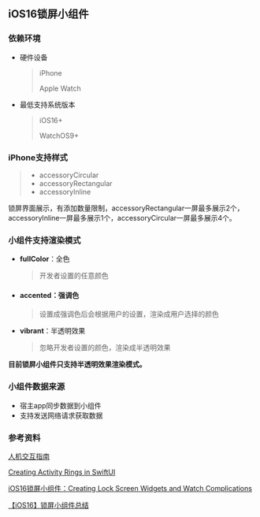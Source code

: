 ## iOS16锁屏小组件

### 依赖环境

- 硬件设备

  > iPhone
  >
  > Apple Watch

- 最低支持系统版本

  > iOS16+
  >
  > WatchOS9+

### iPhone支持样式

> - accessoryCircular
> - accessoryRectangular
> - accessoryInline

锁屏界面展示，有添加数量限制，accessoryRectangular一屏最多展示2个，accessoryInline一屏最多展示1个，accessoryCircular一屏最多展示4个。


### 小组件支持渲染模式

- **fullColor**：全色

  > 开发者设置的任意颜色

- #### **accented**：强调色

  > 设置成强调色后会根据用户的设置，渲染成用户选择的颜色

- **vibrant**：半透明效果

  > 忽略开发者设置的颜色，渲染成半透明效果

**目前锁屏小组件只支持半透明效果渲染模式。**

### 小组件数据来源

- 宿主app同步数据到小组件
- 支持发送网络请求获取数据

### 参考资料

[人机交互指南](https://developer.apple.com/design/human-interface-guidelines/components/system-experiences/complications)

[Creating Activity Rings in SwiftUI](https://medium.com/@frankjia/creating-activity-rings-in-swiftui-11ef7d336676)

[iOS16锁屏小组件：Creating Lock Screen Widgets and Watch Complications](https://www.jianshu.com/p/6b77f3fcea0a)

[【iOS16】锁屏小组件总结](https://blog.csdn.net/dolacmeng/article/details/125720420)